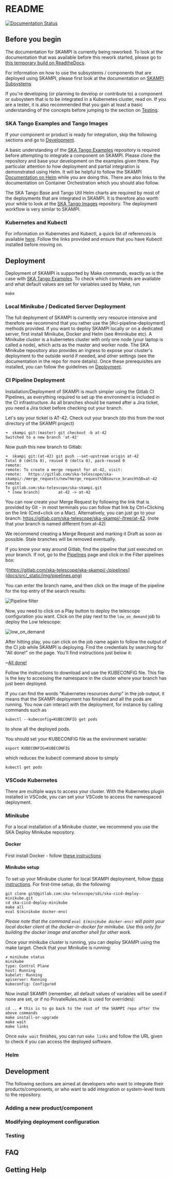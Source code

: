 # README
[![Documentation Status](https://readthedocs.org/projects/ska-telescope-skampi/badge/?version=latest)](https://developer.skatelescope.org/projects/skampi/en/latest/?badge=latest)

## Before you begin
The documentation for SKAMPI is currently being reworked. To look at the documentation that was available before this rework started, please go to [this temporary build on ReadtheDocs](https://developer.skao.int/projects/skampi/en/sp-1747-docs-old/).

For information on how to use the subsystems / components that are deployed using SKAMPI, please first look at the documentation on [SKAMPI Subsystems](https://developer.skao.int/projects/skampi/en/latest/subsystems.html)

If you're developing (or planning to develop or contribute to) a component or subsystem that is to be integrated in a Kubernetes cluster, read on. If you are a tester, it is also recommended that you gain at least a basic understanding of the concepts before jumping to the section on [Testing](#testing).

### SKA Tango Examples and Tango Images
If your component or product is ready for integration, skip the following sections and go to [Development](#development).

A basic understanding of the [SKA Tango Examples](https://gitlab.com/ska-telescope/ska-tango-examples/) repository is required before attempting to integrate a component on SKAMPI. Please clone the repository and base your development on the examples given there. Pay particular attention to how deployment and partial integration is demonstrated using Helm. It will be helpful to follow the SKAMPI [Documentation on Helm](https://developer.skao.int/projects/skampi/en/latest/helm.html) while you are doing this. There are also links to the documentation on Container Orchestration which you should also follow.

The SKA Tango Base and Tango Util Helm charts are required by most of the deployments that are integrated in SKAMPI. It is therefore also worth your while to look at the [SKA Tango Images](https://gitlab.com/ska-telescope/ska-tango-images/) repository. The deployment workflow is very similar to SKAMPI.

### Kubernetes and Kubectl
For information on Kubernetes and Kubectl, a quick list of references is available [here](https://developer.skao.int/projects/ska-skampi/en/latest/kubernetes.html). Follow the links provided and ensure that you have Kubectl installed before moving on.

## Deployment
Deployment of SKAMPI is supported by Make commands, exactly as is the case with [SKA Tango Examples](https://gitlab.com/ska-telescope/ska-tango-examples/). To check which commands are available and what default values are set for variables used by Make, run
```
make
```

### Local Minikube / Dedicated Server Deployment
The full deployment of SKAMPI is currently very resource intensive and therefore we recommend that you rather use the [#ci-pipeline-deployment] methods provided. If you want to deploy SKAMPI locally or on a dedicated server, first install Minikube, Docker and Helm (see #minikube etc). A Minikube cluster is a kubernetes cluster with only one node (your laptop is called a node), which acts as the master and worker node. The SKA Minikube repository also provides an ingress to expose your cluster's deployment to the outside world if needed, and other settings (see the documentation in the repo for more details). Once these prerequisites are installed, you can follow the guidelines on [Deployment](https://developer.skao.int/projects/ska-skampi/en/latest/deployment.html).

### CI Pipeline Deployment
Installation/Deployment of SKAMPI is much simpler using the Gitlab CI Pipelines, as everything required to set up the environment is included in the CI infrastructure. As all branches should be named after a Jira ticket, you need a Jira ticket before checking out your branch. 

Let's say your ticket is AT-42. Check out your branch (do this from the root directory of the SKAMPI project)
```
➜  skampi git:(master) git checkout -b at-42
Switched to a new branch 'at-42'
```
Now push this new branch to Gitlab:
```
➜  skampi git:(at-42) git push --set-upstream origin at-42
Total 0 (delta 0), reused 0 (delta 0), pack-reused 0
remote: 
remote: To create a merge request for at-42, visit:
remote:   https://gitlab.com/ska-telescope/ska-skampi/-/merge_requests/new?merge_request%5Bsource_branch%5D=at-42
remote: 
To gitlab.com:ska-telescope/ska-skampi.git
 * [new branch]        at-42 -> at-42
 ```

You can now create your Merge Request by following the link that is provided by Git - in most terminals you can follow that link by Ctrl+Clicking on the link (Cmd+click on a Mac). Alternatively, you can just go to your branch: https://gitlab.com/ska-telescope/ska-skampi/-/tree/at-42. (note that your branch is named different from at-42)

We recommend creating a Merge Request and marking it Draft as soon as possible. Stale branches will be removed eventually.

If you know your way around Gitlab, find the pipeline that just executed on your branch. If not, go to the [Pipelines](https://gitlab.com/ska-telescope/ska-skampi/-/pipelines) page and click in the Filter pipelines box:

![https://gitlab.com/ska-telescope/ska-skampi/-/pipelines](docs/src/_static/img/pipelines.png)

You can enter the branch name, and then click on the image of the pipeline for the top entry of the search results:

![Pipeline filter](docs/src/_static/img/pipeline_nav.png)

Now, you need to click on a Play button to deploy the telescope configuration you want. Click on the play next to the `low_on_demand` job to deploy the Low telescope:

![low_on_demand](docs/src/_static/img/hit_play.png)

After hitting play, you can click on the job name again to follow the output of the CI job while SKAMPI is deploying. Find the credentials by searching for "All done!" on the page. You'll find instructions just below it:

~[All done!](docs/src/_static/img/all_done.png)

Follow the instructions to download and use the KUBECONFIG file. This file is the key to accessing the namespace in the cluster where your branch has just been deployed.

If you can find the words "Kubernetes resources dump" in the job output, it means that the SKAMPI deployment has finished and all the pods are running. You now can interact with the deployment, for instance by calling commands such as
```
kubectl --kubeconfig=KUBECONFIG get pods
```
to show all the deployed pods.

You should set your KUBECONFIG file as the environment variable:
```
export KUBECONFIG=KUBECONFIG
```
which reduces the kubectl command above to simply
```
kubectl get pods
```

### VSCode Kubernetes
There are multiple ways to access your cluster. With the Kubernetes plugin installed in VSCode, you can set your VSCode to access the namespaced deployment.


### Minikube
For a local installation of a Minikube cluster, we recommend you use the SKA Deploy Minikube repository.
#### Docker

First install Docker - follow [these instructions](https://docs.docker.com/get-docker/)

#### Minikube setup
To set up your Minikube cluster for local SKAMPI deployment, follow [these instructions](https://gitlab.com/ska-telescope/sdi/ska-cicd-deploy-minikube/). For first-time setup, do the following:
```
git clone git@gitlab.com:ska-telescope/sdi/ska-cicd-deploy-minikube.git
cd ska-cicd-deploy-minikube
make all
eval $(minikube docker-env)
```

*Please note that the command `eval $(minikube docker-env)` will point your local docker client at the docker-in-docker for minikube. Use this only for building the docker image and another shell for other work.*

Once your minikube cluster is running, you can deploy SKAMPI using the make target. Check that your Minikube is running:
```
✗ minikube status
minikube
type: Control Plane
host: Running
kubelet: Running
apiserver: Running
kubeconfig: Configured
```
Now install SKAMPI (remember, all default values of variables will be used if none are set, or if no PrivateRules.mak is used for overrides):
```
cd .. # this is to go back to the root of the SKAMPI repo after the above commands
make install-or-upgrade
make wait
make links
```
Once `make wait` finishes, you can run `make links` and follow the URL given to check if you can access the deployed software.


### Helm

## Development
The following sections are aimed at developers who want to integrate their products/components, or who want to add integration or system-level tests to the repository.

### Adding a new product/component

### Modifying deployment configuration

### Testing

## FAQ

## Getting Help
